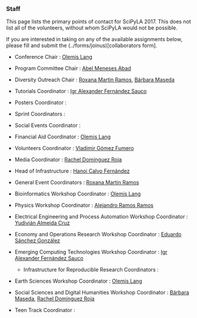 
### Staff

This page lists the primary points of contact for SciPyLA 2017. This does not list all of the volunteers, without whom SciPyLA would not be possible.

If you are interested in taking on any of the available assignments below, please fill and submit the (../forms/joinus)[collaborators form].

- Conference Chair : [Olemis Lang](http://linkedin.com/in/olemis)
- Program Committee Chair : [Abel Meneses Abad](https://cu.linkedin.com/in/abel-abel-meneses-abad-1450ba3a)
- Diversity Outreach Chair : [Roxana Martin Ramos](https://www.linkedin.com/in/roxana-martin-ramos-50711948/), [Bárbara Maseda](http://www.linkedin.com/in/barbaramaseda/)
- Tutorials Coordinator : [Igr Alexander Fernández Sauco](https://www.linkedin.com/in/igr-alex%C3%A1nder-fern%C3%A1ndez-sa%C3%BAco-34374062/)
- Posters Coordinator :
- Sprint Coordinators :
- Social Events Coordinator :
- Financial Aid Coordinator : [Olemis Lang](http://linkedin.com/in/olemis)
- Volunteers Coordinator : [Vladimir Gómez Fumero](https://www.linkedin.com/in/vladimir-g%C3%B3mez-fumero-55aa8513b)
- Media Coordinator : [Rachel Domínguez Roja](https://www.linkedin.com/in/rachel-dom%C3%ADnguez-b5271891/)
- Head of Infrastructure : [Hanoi Calvo Fernández](https://www.facebook.com/hanoicalvofernandez)
- General Event Coordinators : [Roxana Martin Ramos](https://www.linkedin.com/in/roxana-martin-ramos-50711948/)
- Bioinformatics Workshop Coordinator : [Olemis Lang](http://linkedin.com/in/olemis)
- Physics Workshop Coordinator : [Alejandro Ramos Ramos](https://www.facebook.com/alejandro.ramosramos.35)
- Electrical Engineering and Process Automation Workshop Coordinator : [Yudivián Almeida Cruz](https://www.linkedin.com/in/yudivi%C3%A1n-almeida-cruz-a534a8a4/)
- Economy and Operations Research Workshop Coordinator : [Eduardo Sánchez González](https://www.linkedin.com/in/eduardo-s%C3%A1nchez-gonz%C3%A1lez-13750889/)
- Emerging Computing Technologies Workshop Coordinator : [Igr Alexander Fernández Sauco](https://www.linkedin.com/in/igr-alex%C3%A1nder-fern%C3%A1ndez-sa%C3%BAco-34374062/)
  * Infrastructure for Reproducible Research Coordinators :
- Earth Sciences Workshop Coordinator : [Olemis Lang](http://linkedin.com/in/olemis)
- Social Sciences and Digital Humanities Workshop Coordinator : [Bárbara Maseda](http://www.linkedin.com/in/barbaramaseda/), [Rachel Domínguez Roja](https://www.linkedin.com/in/rachel-dom%C3%ADnguez-b5271891/)

- Teen Track Coordinator :



